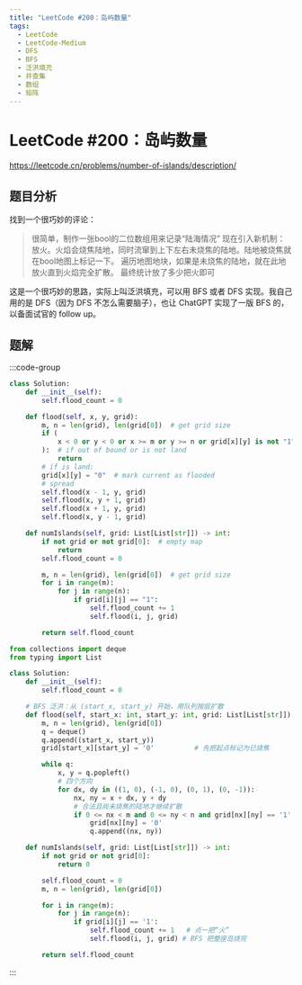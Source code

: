 ```yaml
---
title: "LeetCode #200：岛屿数量"
tags:
  - LeetCode
  - LeetCode-Medium
  - DFS
  - BFS
  - 泛洪填充
  - 并查集
  - 数组
  - 矩阵
---
```


# LeetCode #200：岛屿数量

https://leetcode.cn/problems/number-of-islands/description/

## 题目分析

找到一个很巧妙的评论：

> 很简单，制作一张bool的二位数组用来记录“陆海情况”
> 现在引入新机制：放火。火焰会烧焦陆地，同时流窜到上下左右未烧焦的陆地。陆地被烧焦就在bool地图上标记一下。
> 遍历地图地块，如果是未烧焦的陆地，就在此地放火直到火焰完全扩散。
> 最终统计放了多少把火即可

这是一个很巧妙的思路，实际上叫泛洪填充，可以用 BFS 或者 DFS 实现。我自己用的是 DFS（因为 DFS 不怎么需要脑子），也让 ChatGPT 实现了一版 BFS 的，以备面试官的 follow up。

## 题解

:::code-group

```python [DFS (Python)]
class Solution:
    def __init__(self):
        self.flood_count = 0

    def flood(self, x, y, grid):
        m, n = len(grid), len(grid[0])  # get grid size
        if (
            x < 0 or y < 0 or x >= m or y >= n or grid[x][y] is not "1"
        ):  # if out of bound or is not land
            return
        # if is land:
        grid[x][y] = "0"  # mark current as flooded
        # spread
        self.flood(x - 1, y, grid)
        self.flood(x, y + 1, grid)
        self.flood(x + 1, y, grid)
        self.flood(x, y - 1, grid)

    def numIslands(self, grid: List[List[str]]) -> int:
        if not grid or not grid[0]:  # empty map
            return
        self.flood_count = 0

        m, n = len(grid), len(grid[0])  # get grid size
        for i in range(m):
            for j in range(n):
                if grid[i][j] == "1":
                    self.flood_count += 1
                    self.flood(i, j, grid)

        return self.flood_count

```

```python [BFS (Python)]
from collections import deque
from typing import List

class Solution:
    def __init__(self):
        self.flood_count = 0

    # BFS 泛洪：从 (start_x, start_y) 开始，用队列按层扩散
    def flood(self, start_x: int, start_y: int, grid: List[List[str]]) -> None:
        m, n = len(grid), len(grid[0])
        q = deque()
        q.append((start_x, start_y))
        grid[start_x][start_y] = '0'          # 先把起点标记为已烧焦

        while q:
            x, y = q.popleft()
            # 四个方向
            for dx, dy in ((1, 0), (-1, 0), (0, 1), (0, -1)):
                nx, ny = x + dx, y + dy
                # 合法且尚未烧焦的陆地才继续扩散
                if 0 <= nx < m and 0 <= ny < n and grid[nx][ny] == '1':
                    grid[nx][ny] = '0'
                    q.append((nx, ny))

    def numIslands(self, grid: List[List[str]]) -> int:
        if not grid or not grid[0]:
            return 0

        self.flood_count = 0
        m, n = len(grid), len(grid[0])

        for i in range(m):
            for j in range(n):
                if grid[i][j] == '1':
                    self.flood_count += 1   # 点一把“火”
                    self.flood(i, j, grid) # BFS 把整座岛烧完

        return self.flood_count

```

:::

